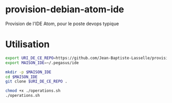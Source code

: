 # provision-debian-atom-ide
Provision de l'IDE Atom, pour le poste devops typique


# Utilisation

```bash
export URI_DE_CE_REPO=https://github.com/Jean-Baptiste-Lasselle/provision-macos-atom-ide
export MAISON_IDE=~/.pegasus/ide

mkdir -p $MAISON_IDE
cd $MAISON_IDE
git clone $URI_DE_CE_REPO .

chmod +x ./operations.sh
./operations.sh
```

